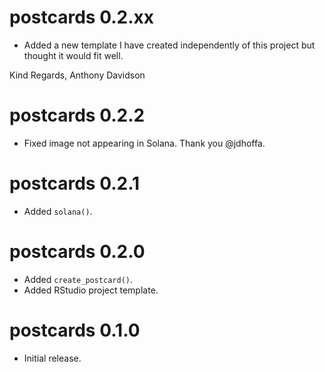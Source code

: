 # postcards 0.2.xx

* Added a new template I have created independently of this project but thought it would fit well.

Kind Regards,
Anthony Davidson
# postcards 0.2.2

* Fixed image not appearing in Solana. Thank you @jdhoffa.

# postcards 0.2.1

* Added `solana()`.

# postcards 0.2.0

* Added `create_postcard()`.
* Added RStudio project template.

# postcards 0.1.0

* Initial release.
